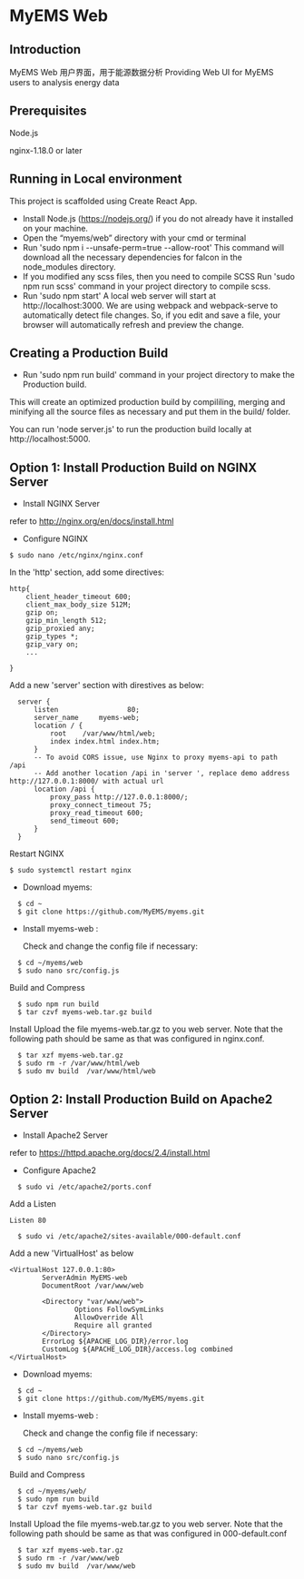 # MyEMS Web

## Introduction
MyEMS Web 用户界面，用于能源数据分析
Providing Web UI for MyEMS users to analysis energy data

## Prerequisites
Node.js

nginx-1.18.0 or later


## Running in Local environment
This project is scaffolded using Create React App.

* Install Node.js (https://nodejs.org/) if you do not already have it installed on your machine.
* Open the “myems/web” directory with your cmd or terminal
* Run 'sudo npm i --unsafe-perm=true --allow-root'
This command will download all the necessary dependencies for falcon in the node_modules directory.
* If you modified any scss files, then you need to compile SCSS
Run 'sudo npm run scss' command in your project directory to compile scss. 
* Run 'sudo npm start'
A local web server will start at http://localhost:3000.
We are using webpack and webpack-serve to automatically detect file changes. So, if you edit and save a file, your browser will automatically refresh and preview the change.

## Creating a Production Build
* Run 'sudo npm run build' command in your project directory to make the Production build.

This will create an optimized production build by compililing, merging and minifying all the source files as necessary and put them in the build/ folder.

You can run 'node server.js' to run the production build locally at http://localhost:5000.

## Option 1: Install Production Build on NGINX Server

* Install NGINX  Server

refer to http://nginx.org/en/docs/install.html

* Configure NGINX
```
$ sudo nano /etc/nginx/nginx.conf
```
In the 'http' section, add some directives:
```
http{
    client_header_timeout 600;
    client_max_body_size 512M;
    gzip on;
    gzip_min_length 512;
    gzip_proxied any;
    gzip_types *;
    gzip_vary on;
    ...

}
```

Add a new 'server' section with direstives as below:
```
  server {
      listen                 80;
      server_name     myems-web;
      location / {
          root    /var/www/html/web;
          index index.html index.htm;
      }
      -- To avoid CORS issue, use Nginx to proxy myems-api to path /api 
      -- Add another location /api in 'server ', replace demo address http://127.0.0.1:8000/ with actual url
      location /api {
          proxy_pass http://127.0.0.1:8000/;
          proxy_connect_timeout 75;
          proxy_read_timeout 600;
          send_timeout 600;
      }
  }
```
Restart NGINX
```
$ sudo systemctl restart nginx
```

* Download myems:
```
  $ cd ~
  $ git clone https://github.com/MyEMS/myems.git
```
* Install myems-web :

  Check and change the config file if necessary:
```
  $ cd ~/myems/web
  $ sudo nano src/config.js
```
  Build and Compress
```
  $ sudo npm run build
  $ tar czvf myems-web.tar.gz build
```
  Install
  Upload the file myems-web.tar.gz to you web server. 
  Note that the following path should be same as that was configured in nginx.conf.
```
  $ tar xzf myems-web.tar.gz
  $ sudo rm -r /var/www/html/web
  $ sudo mv build  /var/www/html/web
```

## Option 2: Install Production Build on Apache2 Server
* Install Apache2 Server

refer to https://httpd.apache.org/docs/2.4/install.html

* Configure Apache2
```
  $ sudo vi /etc/apache2/ports.conf
```
Add a Listen
```
Listen 80
```
```
  $ sudo vi /etc/apache2/sites-available/000-default.conf
```
Add a new 'VirtualHost' as below
```
<VirtualHost 127.0.0.1:80>
        ServerAdmin MyEMS-web
        DocumentRoot /var/www/web
        
        <Directory "var/www/web">
                Options FollowSymLinks
                AllowOverride All
                Require all granted
        </Directory>
        ErrorLog ${APACHE_LOG_DIR}/error.log
        CustomLog ${APACHE_LOG_DIR}/access.log combined
</VirtualHost>
```

* Download myems:
```
  $ cd ~
  $ git clone https://github.com/MyEMS/myems.git
```
* Install myems-web :

  Check and change the config file if necessary:
```
  $ cd ~/myems/web
  $ sudo nano src/config.js
```
  Build and Compress
```
  $ cd ~/myems/web/
  $ sudo npm run build
  $ tar czvf myems-web.tar.gz build
```
  Install 
  Upload the file myems-web.tar.gz to you web server. 
  Note that the following path should be same as that was configured in 000-default.conf
```
  $ tar xzf myems-web.tar.gz
  $ sudo rm -r /var/www/web
  $ sudo mv build  /var/www/web
```